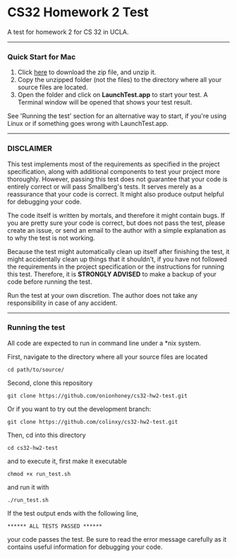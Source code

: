 # CS32 Homework 2 Test
A test for homework 2 for CS 32 in UCLA.

---

### Quick Start for Mac

1. Click [here](https://github.com/onionhoney/cs32-hw2-test/archive/master.zip) to download the zip file, and unzip it.
2. Copy the unzipped folder (not the files) to the directory where all your source
files are located.
3. Open the folder and click on **LaunchTest.app** to start your test. A Terminal window will be opened that shows your test result.

See 'Running the test' section for an alternative way to start, if you're using
Linux or if something goes wrong with LaunchTest.app.

---

### DISCLAIMER

This test implements most of the requirements as specified in
the project specification, along with additional components
to test your project more thoroughly.
However, passing this test does not guarantee that your code
is entirely correct or will pass Smallberg's tests. It
serves merely as a reassurance that your code is correct.
It might also produce output helpful for debugging your code.

The code itself is written by mortals, and therefore it might
contain bugs. If you are pretty sure your code is correct,
but does not pass the test, please create an issue, or send
an email to the author with a simple explanation as to why
the test is not working.

Because the test might automatically clean up itself after
finishing the test, it might accidentally clean up things that
it shouldn't, if you have not followed the requirements in
the project specification or the instructions for running this
test. Therefore, it is **STRONGLY ADVISED** to make a backup
of your code before running the test.

Run the test at your own discretion. The author does not
take any responsibility in case of any accident.

---

### Running the test 

All code are expected to run in command line under
a \*nix system.

First, navigate to the directory where all your source files
are located

`cd path/to/source/`

Second, clone this repository

`git clone https://github.com/onionhoney/cs32-hw2-test.git`

Or if you want to try out the development branch:

`git clone https://github.com/colinxy/cs32-hw2-test.git`

Then, cd into this directory

`cd cs32-hw2-test`

and to execute it, first make it executable

`chmod +x run_test.sh`

and run it with

`./run_test.sh`

If the test output ends with the following line,

```
****** ALL TESTS PASSED ******
```

your code passes the test. Be sure to read
the error message carefully as it contains
useful information for debugging your code.
